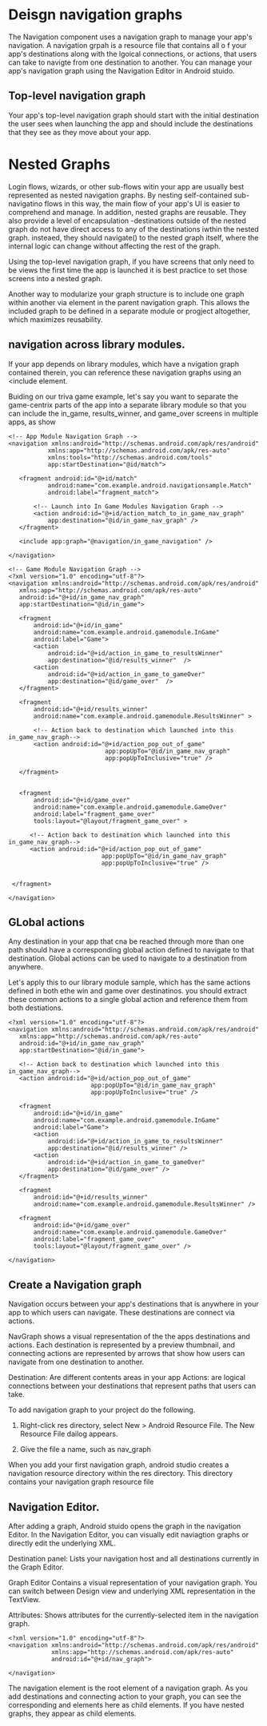 # Deisgn navigation graphs 
The Navigation component uses a navigation graph to manage your app's navigation. A navigation grpah is a resource file that contains all o f your app's destinations along with the lgoical connections, or actions, that users can take to navigte from one destination to another. You can manage your app's navigation graph using the Navigation Editor in Android stuido. 

## Top-level navigation graph
Your app's top-level navigation graph should start with the initial destination the user sees when launching the app and should include the destinations that they see as they move about your app. 


# Nested Graphs
Login flows, wizards, or other sub-flows witin your app are usually best represented as nested navigation graphs. By nesting self-contained sub-navigatino flows in this way, the main flow of your app's UI is easier to comprehend and manage. In addition, nested graphs are reusable. They also provide a level of encapsulation -destinations outside of the nested graph do not have direct access to any of the destinations iwthin the nested graph. insteaed, they should navigate() to the nested graph itself, where the internal logic can change without affecting the rest of the graph. 

Using the top-level navigation graph, if you have screens that only need to be views the first time the app is launched it is best practice to set those screens into a nested graph. 

Another way to modularize your graph structure is to include one graph within another via <inclue> element in the parent navigation graph. This allows the included graph to be defined in a separate module or progject altogether, which maximizes reusability. 

## navigation across library modules. 
If your app depends on library modules, which have a nvigation graph contained therein, you can reference these navigation graphs using an <include element. 

Buiding on our triva game example, let's say you want to separate the game-centrix parts of the app into a separate library module so that you can include the in_game, results_winner, and game_over screens in multiple apps, as show

```
<!-- App Module Navigation Graph -->
<navigation xmlns:android="http://schemas.android.com/apk/res/android"
           xmlns:app="http://schemas.android.com/apk/res-auto"
           xmlns:tools="http://schemas.android.com/tools"
           app:startDestination="@id/match">

   <fragment android:id="@+id/match"
           android:name="com.example.android.navigationsample.Match"
           android:label="fragment_match">

       <!-- Launch into In Game Modules Navigation Graph -->
       <action android:id="@+id/action_match_to_in_game_nav_graph"
           app:destination="@id/in_game_nav_graph" />
   </fragment>

   <include app:graph="@navigation/in_game_navigation" />

</navigation>
```

```
<!-- Game Module Navigation Graph -->
<?xml version="1.0" encoding="utf-8"?>
<navigation xmlns:android="http://schemas.android.com/apk/res/android"
   xmlns:app="http://schemas.android.com/apk/res-auto"
   android:id="@+id/in_game_nav_graph"
   app:startDestination="@id/in_game">

   <fragment
       android:id="@+id/in_game"
       android:name="com.example.android.gamemodule.InGame"
       android:label="Game">
       <action
           android:id="@+id/action_in_game_to_resultsWinner"
           app:destination="@id/results_winner"  />
       <action
           android:id="@+id/action_in_game_to_gameOver"
           app:destination="@id/game_over"  />
   </fragment>

   <fragment
       android:id="@+id/results_winner"
       android:name="com.example.android.gamemodule.ResultsWinner" >

       <!-- Action back to destination which launched into this in_game_nav_graph-->
       <action android:id="@+id/action_pop_out_of_game"
                           app:popUpTo="@id/in_game_nav_graph"
                           app:popUpToInclusive="true" />

   </fragment>


   <fragment
       android:id="@+id/game_over"
       android:name="com.example.android.gamemodule.GameOver"
       android:label="fragment_game_over"
       tools:layout="@layout/fragment_game_over" >

      <!-- Action back to destination which launched into this in_game_nav_graph-->
      <action android:id="@+id/action_pop_out_of_game"
                          app:popUpTo="@id/in_game_nav_graph"
                          app:popUpToInclusive="true" />


 </fragment>

</navigation>
```

## GLobal actions
Any destination in your app that cna be reached through more than one path should have a corresponding global action defined to navigate to that destination. Global actions can be used to navigate to a destination from anywhere. 

Let's apply this to our library module sample, which has the same actions defined in both ethe win and game over destinatinos. you should extract these common actions to a single global action and reference them from both destiations.

```
<?xml version="1.0" encoding="utf-8"?>
<navigation xmlns:android="http://schemas.android.com/apk/res/android"
   xmlns:app="http://schemas.android.com/apk/res-auto"
   android:id="@+id/in_game_nav_graph"
   app:startDestination="@id/in_game">

   <!-- Action back to destination which launched into this in_game_nav_graph-->
   <action android:id="@+id/action_pop_out_of_game"
                       app:popUpTo="@id/in_game_nav_graph"
                       app:popUpToInclusive="true" />

   <fragment
       android:id="@+id/in_game"
       android:name="com.example.android.gamemodule.InGame"
       android:label="Game">
       <action
           android:id="@+id/action_in_game_to_resultsWinner"
           app:destination="@id/results_winner" />
       <action
           android:id="@+id/action_in_game_to_gameOver"
           app:destination="@id/game_over" />
   </fragment>

   <fragment
       android:id="@+id/results_winner"
       android:name="com.example.android.gamemodule.ResultsWinner" />

   <fragment
       android:id="@+id/game_over"
       android:name="com.example.android.gamemodule.GameOver"
       android:label="fragment_game_over"
       tools:layout="@layout/fragment_game_over" />

</navigation>
```



## Create a Navigation graph
Navigation occurs between your app's destinations that is anywhere in your app to which users can navigate. These destinations are connect via actions. 

NavGraph shows a visual representation of the the apps destinations and actions. Each destination is represented by a preview thumbnail, and connecting actions are represented by arrows that show how users can navigate from one destination to another. 

Destination: Are different contents areas in your app
Actions: are logical connections between your destinations that represent paths that users can take. 

To add navigation graph to your project do the following.
1. Right-click res directory, select New > Android Resource File. The New Resource File dailog appears.

2. Give the file a name, such as nav_graph

When you add your first navigation graph, android studio creates a navigation resource directory within the res directory. This directory contains your navigation graph resource file


## Navigation Editor. 
After adding a graph, Android stuido opens the graph in the navigation Editor. In the Navigation Editor, you can visually edit naviagtion graphs or directly edit the underlying XML.

Destination panel: Lists your navigation host and all destinations currently in the Graph Editor. 

Graph Editor Contains a visual representation of your navigation graph. You can switch between Design view and underlying XML representation in the TextView. 

Attributes: Shows attributes for the currently-selected item in the navigation graph. 
```
<?xml version="1.0" encoding="utf-8"?>
<navigation xmlns:android="http://schemas.android.com/apk/res/android"
            xmlns:app="http://schemas.android.com/apk/res-auto"
            android:id="@+id/nav_graph">

</navigation>
```

The navigation element is the root element of a navigation graph. As you add destinations and connecting action to your graph, you can see the corresponding <destination> and <action> elements here as child elements. If you have nested graphs, they appear as child <navigation> elements. 
